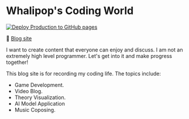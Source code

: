 # Whalipop's Coding World

[![Deploy Production to GitHub pages](https://github.com/whallipop/whallipop.github.io/actions/workflows/hugo.yaml/badge.svg)](whallipop/whallipop.github.io/actions/workflows/hugo.yaml)

🐳 [Blog site](https://whallipop.github.io)

I want to create content that everyone can enjoy and discuss. I am not an extremely high level programmer. Let's get into it and make progress together!

This blog site is for recording my coding life. The topics include:
- Game Development.
- Video Blog. 
- Theory Visualization.
- AI Model Application
- Music Coposing.
